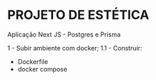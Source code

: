 # PROJETO DE ESTÉTICA

Aplicação Next JS - Postgres e Prisma 

1 - Subir ambiente com docker;
1.1 - Construir:
 - Dockerfile
 - docker compose


